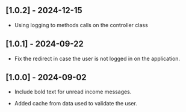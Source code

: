 ## [1.0.2] - 2024-12-15

- Using logging to methods calls on the controller class

## [1.0.1] - 2024-09-22

- Fix the redirect in case the user is not logged in on the application.

## [1.0.0] - 2024-09-02

- Include bold text for unread income messages.

- Added cache from data used to validate the user.
